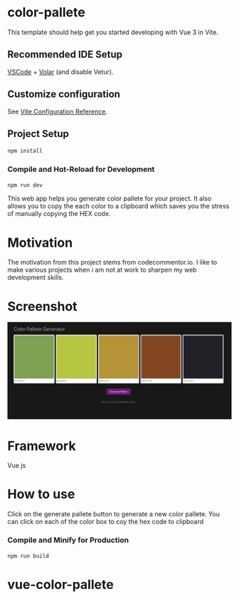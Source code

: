 # color-pallete

This template should help get you started developing with Vue 3 in Vite.

## Recommended IDE Setup

[VSCode](https://code.visualstudio.com/) + [Volar](https://marketplace.visualstudio.com/items?itemName=Vue.volar) (and disable Vetur).

## Customize configuration

See [Vite Configuration Reference](https://vite.dev/config/).

## Project Setup

```sh
npm install
```

### Compile and Hot-Reload for Development

```sh
npm run dev
```
This web app helps you generate color pallete for your project. It also allows you to copy the each color to a clipboard which saves you the stress of manually copying the HEX code.
# Motivation
The motivation from this project stems from codecommentor.io. I like to make various projects when i am not at work to sharpen my web development skills.
# Screenshot
![image alt](https://github.com/ola9292/vue-color-pallete/blob/4c7033af2c679261b67f1364f543a3acadacc88d/Screenshot%202025-08-26%20at%2010.15.25%20pm.png)
# Framework
Vue js
# How to use
Click on the generate pallete button to generate a new color pallete. You can click on each of the color box to coy the hex code to clipboard
### Compile and Minify for Production

```sh
npm run build
```
# vue-color-pallete
